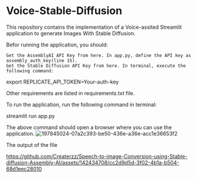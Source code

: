 # Voice-Stable-Diffusion

This repository contains the implementation of a Voice-assited Streamlit application to generate Images With Stable Diffusion. 

Befor running the application, you should:

    Get the AssemblyAI API Key from here. In app.py, define the API key as assembly_auth_key(line 15).
    Get the Stable Diffusion API Key from here. In terminal, execute the following command:

export REPLICATE_API_TOKEN=Your-auth-key

Other requirements are listed in requirements.txt file.

To run the application, run the following command in terminal:

streamlit run app.py

The above command should open a browser where you can use the application.
![197845024-07a2c393-be50-436e-a36e-acc1e36653f2](https://github.com/Createrzz/Speech-to-image-Conversion-using-Stable-diffusion-Assembly-AI/assets/142434708/259aecd2-c9f2-49e6-b7ad-91c730fa6384)


The output of the file 



https://github.com/Createrzz/Speech-to-image-Conversion-using-Stable-diffusion-Assembly-AI/assets/142434708/cc2d9d5d-3f02-4b1a-b504-68d1eec28010


